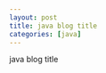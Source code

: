 ```yaml
---
layout: post
title: java blog title
categories: [java]
---
```

java blog title

<div id="mainContentDiv" onscroll="scrollPlus()" onmouseover="scrollPlus()" style="width:1000px;height:1000px;" ></div>

<script type="text/javascript"> 
 document.getElementById("mainContentDiv").innerHTML = '<object type="text/html" style="width:100%;height:100%" data="/html/2019-12-18-设计模式笔记.html"></object>';

  function scrollPlus(){
  	var h = document.getElementById("mainContentDiv").style.height;
  	var newh = parseInt(h)+1000;
      document.getElementById("mainContentDiv").style.height = newh+"px";
  } 
 
} 
</script>
